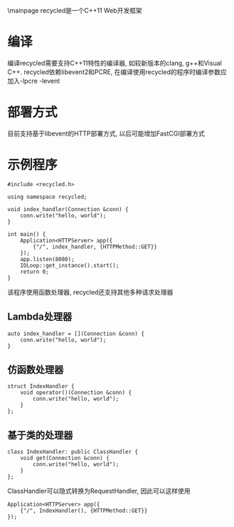\mainpage
recycled是一个C++11 Web开发框架

编译
====
编译recycled需要支持C++11特性的编译器, 如较新版本的clang, g++和Visual C++.
recycled依赖libevent2和PCRE, 在编译使用recycled的程序时编译参数应加入-lpcre -levent

部署方式
========
目前支持基于libevent的HTTP部署方式, 以后可能增加FastCGI部署方式

示例程序
========
~~~~~~~~~~~~~~~~~~~~~~~~~~~~~~~~~~~~~~~~~~~~~~~{.cpp}
#include <recycled.h>

using namespace recycled;

void index_handler(Connection &conn) {
    conn.write("hello, world");
}

int main() {
    Application<HTTPServer> app({
        {"/", index_handler, {HTTPMethod::GET}}
    });
    app.listen(8080);
    IOLoop::get_instance().start();
    return 0;
}
~~~~~~~~~~~~~~~~~~~~~~~~~~~~~~~~~~~~~~~~~~~~~~~
该程序使用函数处理器, recycled还支持其他多种请求处理器

Lambda处理器
------------
~~~~~~~~~~~~~~~~~~~~~~~~~~~~~~~~~~~~~~~~~~~~{.cpp}
auto index_handler = [](Connection &conn) {
    conn.write("hello, world");
}
~~~~~~~~~~~~~~~~~~~~~~~~~~~~~~~~~~~~~~~~~~~~

仿函数处理器
------------
~~~~~~~~~~~~~~~~~~~~~~~~~~~~~~~~~~~~~~~~~~~~~{.cpp}
struct IndexHandler {
    void operator()(Connection &conn) {
        conn.write("hello, world");
    }
};
~~~~~~~~~~~~~~~~~~~~~~~~~~~~~~~~~~~~~~~~~~~~~

基于类的处理器
--------------
~~~~~~~~~~~~~~~~~~~~~~~~~~~~~~~~~~~~~~~~~{.cpp}
class IndexHandler: public ClassHandler {
    void get(Connection &conn) {
        conn.write("hello, world");
    }
};
~~~~~~~~~~~~~~~~~~~~~~~~~~~~~~~~~~~~~~~~~
ClassHandler可以隐式转换为RequestHandler, 因此可以这样使用
~~~~~~~~~~~~~~~~~~~~~~~~~~~~~~~~~~~~~~~~~~~~{.cpp}
Application<HTTPServer> app({
    {"/", IndexHandler(), {HTTPMethod::GET}}
});
~~~~~~~~~~~~~~~~~~~~~~~~~~~~~~~~~~~~~~~~~~~~